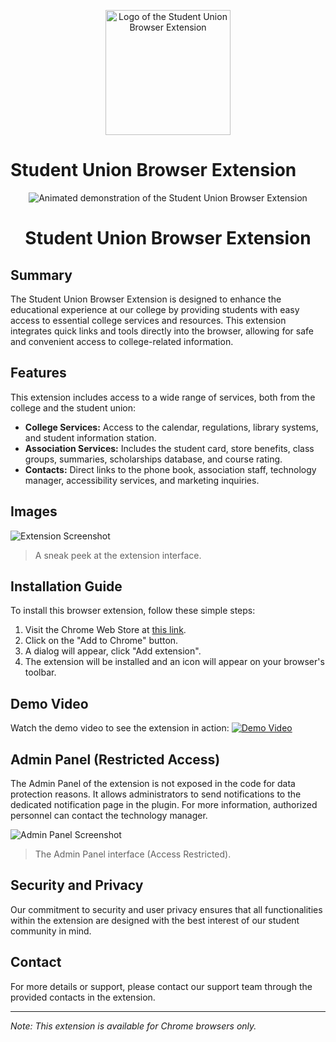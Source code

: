 <!-- Place for the Logo -->
<p align="center">
  <img src="URL_TO_LOGO" alt="Logo of the Student Union Browser Extension" width="200">
</p>

# Student Union Browser Extension
<p align="center">
  <img src="https://i.imagesup.co/images2/aecc089c0fc3bf106b587348901a20d1900e3b91.gif" alt="Animated demonstration of the Student Union Browser Extension">
</p>

<!-- Title -->
<h1 align="center">Student Union Browser Extension</h1>


<!-- Summary -->
## Summary
The Student Union Browser Extension is designed to enhance the educational experience at our college by providing students with easy access to essential college services and resources. This extension integrates quick links and tools directly into the browser, allowing for safe and convenient access to college-related information.

<!-- Features -->
## Features
This extension includes access to a wide range of services, both from the college and the student union:
- **College Services:** Access to the calendar, regulations, library systems, and student information station.
- **Association Services:** Includes the student card, store benefits, class groups, summaries, scholarships database, and course rating.
- **Contacts:** Direct links to the phone book, association staff, technology manager, accessibility services, and marketing inquiries.

<!-- Images -->
## Images
![Extension Screenshot](https://i.imagesup.co/images2/aecc089c0fc3bf106b587348901a20d1900e3b91.gif)
> A sneak peek at the extension interface.

<!-- Installation Guide -->
## Installation Guide
To install this browser extension, follow these simple steps:
1. Visit the Chrome Web Store at [this link](https://chrome.google.com/webstore/detail/akkdkolhcmgehfcgebpceadbfjnodcnm).
2. Click on the "Add to Chrome" button.
3. A dialog will appear, click "Add extension".
4. The extension will be installed and an icon will appear on your browser's toolbar.

<!-- Demo Video -->
## Demo Video
Watch the demo video to see the extension in action:
[![Demo Video](https://img.youtube.com/vi/kWv72uCrCuA/0.jpg)](https://www.youtube.com/watch?v=kWv72uCrCuA&ab_channel=omeremeky)

<!-- Admin Panel -->
## Admin Panel (Restricted Access)
The Admin Panel of the extension is not exposed in the code for data protection reasons. It allows administrators to send notifications to the dedicated notification page in the plugin. For more information, authorized personnel can contact the technology manager.

<!-- Admin Panel Demo Image -->
![Admin Panel Screenshot](URL_TO_ADMIN_PANEL_IMAGE)
> The Admin Panel interface (Access Restricted).

<!-- Security and Privacy -->
## Security and Privacy
Our commitment to security and user privacy ensures that all functionalities within the extension are designed with the best interest of our student community in mind.

<!-- Contact -->
## Contact
For more details or support, please contact our support team through the provided contacts in the extension.

<!-- Footer -->
---
*Note: This extension is available for Chrome browsers only.*
